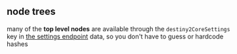 ## node trees
many of the **top level nodes** are available through the `destiny2CoreSettings` key in [the settings endpoint](../../settings) data, so you don't have to guess or hardcode hashes